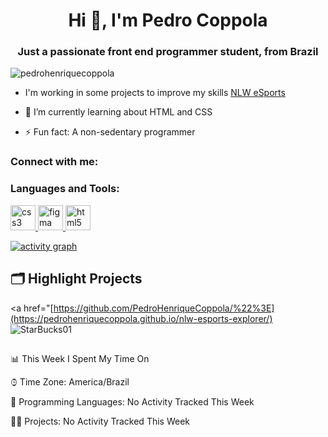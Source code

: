 <h1 align="center">Hi 👋, I'm Pedro Coppola</h1>
<h3 align="center">Just a passionate front end programmer student, from Brazil</h3>

<p align="left"> <img src="https://komarev.com/ghpvc/?username=pedrohenriquecoppola&label=Profile%20views&color=0e75b6&style=flat" alt="pedrohenriquecoppola" /> </p>

<p align="left"> <a href="https://github.com/ryo-ma/github-profile-trophy%22%3E<img src="https://github-profile-trophy.vercel.app/?username=pedrohenriquecoppola" alt="pedrohenriquecoppola" /></a> </p>

- I'm working in some projects to improve my skills [NLW eSports](https://pedrohenriquecoppola.github.io/nlw-esports-explorer/)

- 🌱 I’m currently learning about HTML and CSS

- ⚡ Fun fact: A non-sedentary programmer

<h3 align="left">Connect with me:</h3>
<p align="left">
</p>

<h3 align="left">Languages and Tools:</h3>
<p align="left"> <a href="https://www.w3schools.com/css/" target="_blank" rel="noreferrer"> <img src="https://cdn.jsdelivr.net/gh/devicons/devicon/icons/css3/css3-plain.svg" alt="css3" width="40" height="40"/> </a> <a href="https://www.figma.com/" target="_blank" rel="noreferrer"> <img src="https://cdn.jsdelivr.net/gh/devicons/devicon/icons/figma/figma-original.svg" alt="figma" width="40" height="40"/> </a> <a href="https://www.w3.org/html/" target="_blank" rel="noreferrer"> <img src="https://cdn.jsdelivr.net/gh/devicons/devicon/icons/html5/html5-plain.svg" alt="html5" width="40" height="40"/> </a> </p>

[![activity graph](https://activity-graph.herokuapp.com/graph?username=PedroHenriqueCoppola&custom_title=Coppola%20activity%20graph&theme=dracula&hide_border=true)](https://github.com/ashutosh00710/github-readme-activity-graph)


## 🗂️ Highlight Projects

<a href="[https://github.com/PedroHenriqueCoppola/%22%3E](https://pedrohenriquecoppola.github.io/nlw-esports-explorer/)
  <img align="center" src="https://github-readme-stats.vercel.app/api/pin/?username=PedroHenriqueCoppola&repo=starbucks01&show_icons=true&line_height=27&title_color=6aa6f8&text_color=8a919a&icon_color=6aa6f8&bg_color=22272e" alt="StarBucks01" />
</a>

## 
📊 This Week I Spent My Time On

⌚︎ Time Zone: America/Brazil

💬 Programming Languages: 
No Activity Tracked This Week

🐱‍💻 Projects: 
No Activity Tracked This Week



<p align="center">
  <img src="https://capsule-render.vercel.app/api?type=waving&color=gradient&height=60&section=footer%22/%3E
</p>
